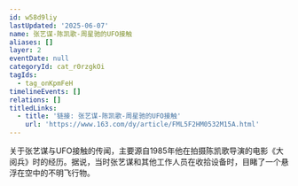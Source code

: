 ```yaml
---
id: w58d9liy
lastUpdated: '2025-06-07'
name: 张艺谋-陈凯歌-周星驰的UFO接触
aliases: []
layer: 2
eventDate: null
categoryId: cat_r0rzgkOi
tagIds:
  - tag_onKpmFeH
timelineEvents: []
relations: []
titledLinks:
  - title: '链接: 张艺谋-陈凯歌-周星驰的UFO接触'
    url: 'https://www.163.com/dy/article/FML5F2HM0532M15A.html'
---
```

关于张艺谋与UFO接触的传闻，主要源自1985年他在拍摄陈凯歌导演的电影《大阅兵》时的经历。据说，当时张艺谋和其他工作人员在收拾设备时，目睹了一个悬浮在空中的不明飞行物。
